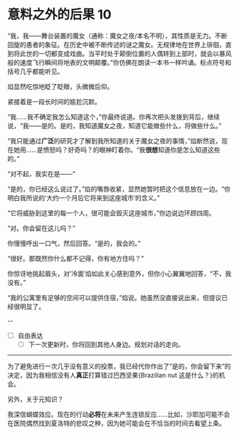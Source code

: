 # 意料之外的后果 10

“我，我——舞台装置的魔女（通称：魔女之夜/本名不明），其性质是无力。不断回旋的愚者的象征。在历史中被不断传述的谜之魔女。无规律地在世界上徘徊，直到将此世的一切都变成戏曲。当平时处于颠倒位置的人偶转到上部时，就会以暴风般的速度飞行瞬间将地表的文明颠覆。”你仿佛在朗读一本书一样吟诵。标点符号和括号几乎都能听见。

焰显然吃惊地眨了眨眼，头微微后仰。

紧接着是一段长时间的尴尬沉默。

“我……我不确定我怎么知道这个，”你最终说道。你再次把头发拨到背后，继续说，“我——是的。是的，我知道魔女之夜，知道它能做些什么，将做些什么。”

“我只能通过**广泛**的研究才了解到我所知道的关于魔女之夜的事情，”焰断然说，现在她用……是愤怒吗？好奇吗？的眼神盯着你。“我**很想**知道你是怎么知道这些的。”

“对不起，我实在是——”

“是的，你已经这么说过了。”焰的嘴唇收紧，显然她暂时把这个信息放在一边。“你明白我所说的‘大约一个月后它将来到这座城市’的含义。”

“它将威胁到这里的每一个人，很可能会毁灭这座城市，”你边说边环顾四周。

“对。你会留在这儿吗？”

你慢慢呼出一口气，然后回答。“是的，我会的。”

“很好。那既然你什么都不记得，你有地方住吗？”

你惊讶地挑起眉头，对‘冷面’焰如此关心感到意外，但你小心翼翼地回答，“不，我没有。”

“我的公寓里有足够的空间可以提供住宿，”焰说。她虽然没直接说出来，但提议已经很明显了。

--

- [ ] 自由表达
  - [ ] 下一次更新时，你将回到其他人身边。规划对话的走向。

---

为了避免进行一次几乎没有意义的投票，我已经代你作出了“是的，你会留下来”的决定，因为我相信没有人**真正**打算错过巴西坚果{Brazilian nut 这是什么？}的机会。

另外，关于元知识？

我深信蝴蝶效应。现在的行动**必将**在未来产生连锁反应……比如，沙耶加可能不会在医院偶然找到夏洛特的悲叹之种，因为她可能会在不恰当的时间去看望上条。
